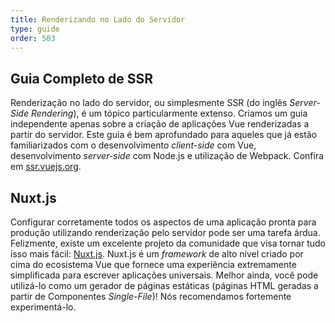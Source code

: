 ```yaml
---
title: Renderizando no Lado do Servidor
type: guide
order: 503
---
```


## Guia Completo de SSR

Renderização no lado do servidor, ou simplesmente SSR (do inglês _Server-Side Rendering_), é um tópico particularmente extenso. Criamos um guia independente apenas sobre a criação de aplicações Vue renderizadas a partir do servidor. Este guia é bem aprofundado para aqueles que já estão familiarizados com o desenvolvimento _client-side_ com Vue, desenvolvimento _server-side_ com Node.js e utilização de Webpack. Confira em [ssr.vuejs.org](https://ssr.vuejs.org/).

## Nuxt.js

Configurar corretamente todos os aspectos de uma aplicação pronta para produção utilizando renderização pelo servidor pode ser uma tarefa árdua. Felizmente, existe um excelente projeto da comunidade que visa tornar tudo isso mais fácil: [Nuxt.js](https://nuxtjs.org/). Nuxt.js é um _framework_ de alto nível criado por cima do ecosistema Vue que fornece uma experiência extremamente simplificada para escrever aplicações universais. Melhor ainda, você pode utilizá-lo como um gerador de páginas estáticas (páginas HTML geradas a partir de Componentes _Single-File_)! Nós recomendamos fortemente experimentá-lo.
